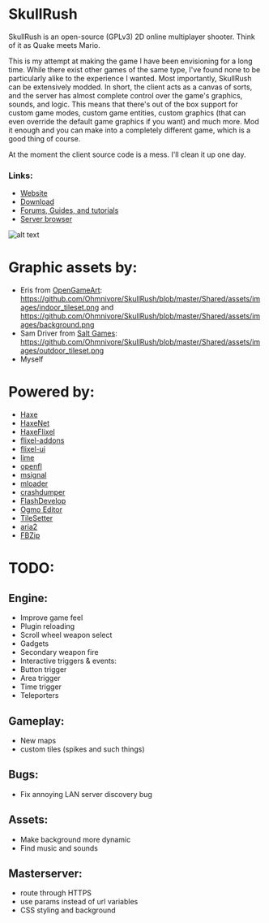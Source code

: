 # SkullRush
SkullRush is an open-source (GPLv3) 2D online multiplayer shooter. Think of it as Quake meets Mario.

This is my attempt at making the game I have been envisioning for a long time. While there exist
other games of the same type, I've found none to be particularly alike to the experience I wanted.
Most importantly, SkullRush can be extensively modded. In short, the client acts as a canvas of sorts, and the server has almost complete control over the game's graphics, sounds, and logic. This means that there's out of the box support for custom game modes, custom game entities, custom graphics (that can even override the default game graphics if you want) and much more. Mod it enough and you can make into a completely different game, which is a good thing of course.

At the moment the client source code is a mess. I'll clean it up one day.

### Links:
* [Website](http://ohmnivore.github.io/)
* [Download](http://skullrush.elementfx.com/smf/index.php?topic=2.0)
* [Forums, Guides, and tutorials](http://skullrush.elementfx.com/smf/index.php)
* [Server browser](http://ms.skullrush.elementfx.com/)

![alt text](https://github.com/Ohmnivore/SkullRush/raw/master/SCREENSHOT.png "")

# Graphic assets by:
* Eris from [OpenGameArt](http://opengameart.org/content/sci-fi-platform-tiles): https://github.com/Ohmnivore/SkullRush/blob/master/Shared/assets/images/indoor_tileset.png and https://github.com/Ohmnivore/SkullRush/blob/master/Shared/assets/images/background.png
* Sam Driver from [Salt Games](http://www.saltgames.com/): https://github.com/Ohmnivore/SkullRush/blob/master/Shared/assets/images/outdoor_tileset.png
* Myself

# Powered by:
* [Haxe](http://haxe.org/)
* [HaxeNet](https://github.com/Ohmnivore/HaxeNet)
* [HaxeFlixel](http://haxeflixel.com/)
* [flixel-addons](https://github.com/HaxeFlixel/flixel-addons)
* [flixel-ui](https://github.com/HaxeFlixel/flixel-ui)
* [lime](https://github.com/openfl/lime)
* [openfl](http://www.openfl.org/)
* [msignal](https://github.com/massiveinteractive/msignal)
* [mloader](https://github.com/massiveinteractive/mloader)
* [crashdumper](https://github.com/larsiusprime/crashdumper)
* [FlashDevelop](http://www.flashdevelop.org/)
* [Ogmo Editor](http://www.ogmoeditor.com/)
* [TileSetter](https://github.com/Ohmnivore/TileSetter)
* [aria2](https://github.com/tatsuhiro-t/aria2)
* [FBZip](http://www.freebyte.com/fbzip/)


# TODO:

## Engine:
* Improve game feel
* Plugin reloading
* Scroll wheel weapon select
* Gadgets
* Secondary weapon fire
* Interactive triggers & events:
 * Button trigger
 * Area trigger
 * Time trigger
 * Teleporters


## Gameplay:
* New maps
* custom tiles (spikes and such things)


## Bugs:
* Fix annoying LAN server discovery bug


## Assets:
* Make background more dynamic
* Find music and sounds


## Masterserver:
* route through HTTPS
* use params instead of url variables
* CSS styling and background
